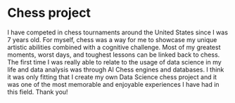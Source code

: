 # Chess project
I have competed in chess tournaments around the United States since I was 7 years old. For myself, chess was a way for me to showcase my unique artistic abilities combined with a cognitive challenge. Most of my greatest moments, worst days, and toughest lessons can be linked back to chess. The first time I was really able to relate to the usage of data science in my life and data analysis was through AI Chess engines and databases. I think it was only fitting that I create my own Data Science chess project and it was one of the most memorable and enjoyable experiences I have had in this field. Thank you!
